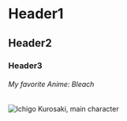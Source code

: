 # Header1
## Header2
### Header3
###### My favorite Anime: Bleach
![Ichigo Kurosaki, main character](https://i.pinimg.com/originals/86/a0/64/86a06484886e813d8bffe45fb770e582.jpg)
